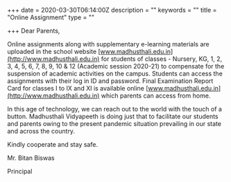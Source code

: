 +++
date = 2020-03-30T06:14:00Z
description = ""
keywords = ""
title = "Online Assignment"
type = ""

+++
Dear Parents,

Online assignments along with supplementary e-learning materials are uploaded in the school website [www.madhusthali.edu.in](http://www.madhusthali.edu.in) for students of classes - Nursery, KG, 1, 2, 3, 4, 5, 6, 7, 8, 9, 10 & 12 (Academic session 2020-21) to compensate for the suspension of academic activities on the campus. Students can access the assignments with their log in ID and password. Final Examination Report Card for classes I to IX and XI is available online [www.madhusthali.edu.in](http://www.madhusthali.edu.in) which parents can access from home.

In this age of technology, we can reach out to the world with the touch of a button. Madhusthali Vidyapeeth is doing just that to facilitate our students and parents owing to the present pandemic situation prevailing in our state and across the country.

Kindly cooperate and stay safe.

Mr. Bitan Biswas

Principal